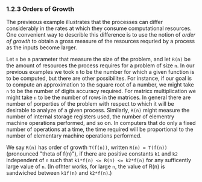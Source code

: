 ### 1.2.3 Orders of Growth

The previeous example illustrates that the processes can differ considerably in the rates at which they consume computational resources. One convenient way to describle this difference is to use the notion of *order of growth* to obtain a gross measure of the resources requried by a process as the inputs become larger.

Let `n` be a parameter that measure the size of the problem, and let `R(n)` be the amount of resources the process requires for a problem of size `n`.
In our previous examples we took `n` to be the number for which a given function is to be computed, but there are other possibilites.
For instance, if our goal is to compute an approximation to the square root of a number, we might take `n` to be the number of digits accuracy required.
For matricx multiplication we might take `n` to be the number of rows in the matrices.
In general there are number of porperties of the problem with respect to which it will be desirable to analyze of a given process.
Similarly, `R(n)` might measure the number of internal storage registers used, the number of elementry machine operations performed, and so on.
In computers that do only a fixed number of operations at a time, the time required will be proportional to the number of elementary machine operations performed.

We say `R(n)` has order of growth `T(f(n))`, written `R(n) = T(f(n))` (pronounced "theta of f(n)"), if there are positive constants `k1` and `k2` independent of `n` such that `k1*f(n) <= R(n) <= k2*f(n)` for any sufficently large value of `n`. (In ofhter works, for large `n`, the value of R(n) is sandwiched between `k1f(n)` and `k2*f(n)`.)